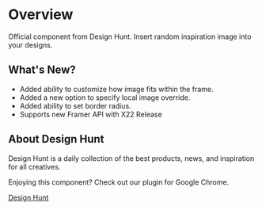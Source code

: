 # Overview
Official component from Design Hunt. Insert random inspiration image into your designs.

## What's New?
- Added ability to customize how image fits within the frame. 
- Added a new option to specify local image override. 
- Added ability to set border radius.
- Supports new Framer API with X22 Release

## About Design Hunt
Design Hunt is a daily collection of the best products, news, and inspiration for all creatives.

Enjoying this component? Check out our plugin for Google Chrome. 

[Design Hunt](https://designhunt.us)



